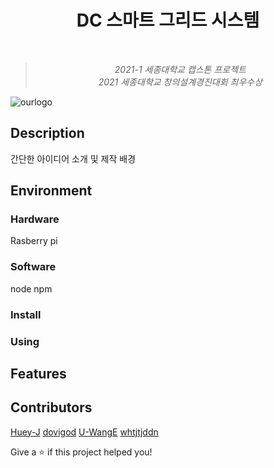 <h1 align="center">DC 스마트 그리드 시스템</h1>
<br>

><p align="center"><i>2021-1 세종대학교 캡스톤 프로젝트<br>2021 세종대학교 창의설계경진대회 최우수상</i></p>

![ourlogo](https://user-images.githubusercontent.com/77145383/122884593-465dfb80-d379-11eb-89ae-c42852185212.png)


## Description
간단한 아이디어 소개 및 제작 배경


## Environment

### Hardware
Rasberry pi


### Software
node
npm

### Install

### Using

## Features

## Contributors
[Huey-J](https://github.com/Huey-J)
[dovigod](https://github.com/dovigod)
[U-WangE](https://github.com/U-WangE)
[whtjtjddn](https://github.com/whtjtjddn)


Give a ⭐️ if this project helped you!
